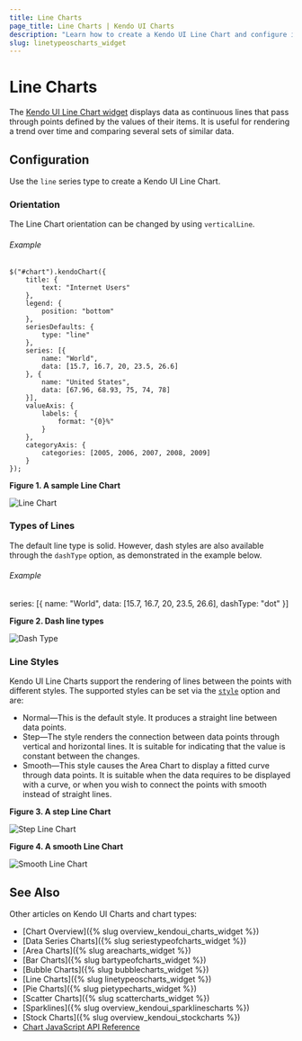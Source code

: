 ```yaml
---
title: Line Charts
page_title: Line Charts | Kendo UI Charts
description: "Learn how to create a Kendo UI Line Chart and configure its options."
slug: linetypeoscharts_widget
---
```


# Line Charts

The [Kendo UI Line Chart widget](http://demos.telerik.com/kendo-ui/line-charts/index) displays data as continuous lines that pass through points defined by the values of their items. It is  useful for rendering a trend over time and comparing several sets of similar data.

## Configuration

Use the `line` series type to create a Kendo UI Line Chart.

### Orientation

The Line Chart orientation can be changed by using `verticalLine`.

###### Example

    $("#chart").kendoChart({
        title: {
            text: "Internet Users"
        },
        legend: {
            position: "bottom"
        },
        seriesDefaults: {
            type: "line"
        },
        series: [{
            name: "World",
            data: [15.7, 16.7, 20, 23.5, 26.6]
        }, {
            name: "United States",
            data: [67.96, 68.93, 75, 74, 78]
        }],
        valueAxis: {
            labels: {
                format: "{0}%"
            }
        },
        categoryAxis: {
            categories: [2005, 2006, 2007, 2008, 2009]
        }
    });


**Figure 1. A sample Line Chart**

![Line Chart](/controls/charts/chart-types/chart-line.png)

### Types of Lines

The default line type is solid. However, dash styles are also available through the `dashType` option, as demonstrated in the example below.

###### Example

  series: [{
      name: "World",
      data: [15.7, 16.7, 20, 23.5, 26.6],
      dashType: "dot"
  }]

**Figure 2. Dash line types**

![Dash Type](/controls/charts/chart-types/chart-dash-types.png)

### Line Styles

Kendo UI Line Charts support the rendering of lines between the points with different styles. The supported styles can be set via the [`style`](/api/dataviz/chart#configuration-series.style) option and are:

* Normal&mdash;This is the default style. It produces a straight line between data points.
* Step&mdash;The style renders the connection between data points through vertical and horizontal lines. It is suitable for indicating that the value is constant between the changes.
* Smooth&mdash;This style causes the Area Chart to display a fitted curve through data points. It is suitable when the data requires to be displayed with a curve, or when you wish to connect the points with smooth instead of straight lines.

**Figure 3. A step Line Chart**

![Step Line Chart](/controls/charts/chart-types/chart-step-line.png)

**Figure 4. A smooth Line Chart**

![Smooth Line Chart](/controls/charts/chart-types/chart-smooth-line.png)

## See Also

Other articles on Kendo UI Charts and chart types:

* [Chart Overview]({% slug overview_kendoui_charts_widget %})
* [Data Series Charts]({% slug seriestypeofcharts_widget %})
* [Area Charts]({% slug areacharts_widget %})
* [Bar Charts]({% slug bartypeofcharts_widget %})
* [Bubble Charts]({% slug bubblecharts_widget %})
* [Line Charts]({% slug linetypeoscharts_widget %})
* [Pie Charts]({% slug pietypecharts_widget %})
* [Scatter Charts]({% slug scattercharts_widget %})
* [Sparklines]({% slug overview_kendoui_sparklinescharts %})
* [Stock Charts]({% slug overview_kendoui_stockcharts %})
* [Chart JavaScript API Reference](/api/javascript/dataviz/ui/chart)
